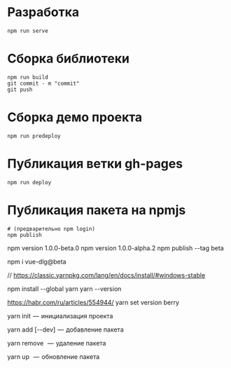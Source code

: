 # Разработка
```shell
npm run serve
```

# Сборка библиотеки
```shell
npm run build
git commit - m "commit"
git push
```

# Сборка демо проекта
```shell
npm run predeploy
```

# Публикация ветки gh-pages
```shell
npm run deploy
```

# Публикация пакета на npmjs
```shell
# (предварительно npm login)
npm publish
```

npm version 1.0.0-beta.0
npm version 1.0.0-alpha.2
npm publish --tag beta

npm i vue-dlg@beta





//
https://classic.yarnpkg.com/lang/en/docs/install/#windows-stable

npm install --global yarn
yarn --version


https://habr.com/ru/articles/554944/
yarn set version berry


yarn init  —  инициализация проекта

yarn add <package> [--dev]  —  добавление пакета

yarn remove <package>  —  удаление пакета

yarn up <package>  —  обновление пакета